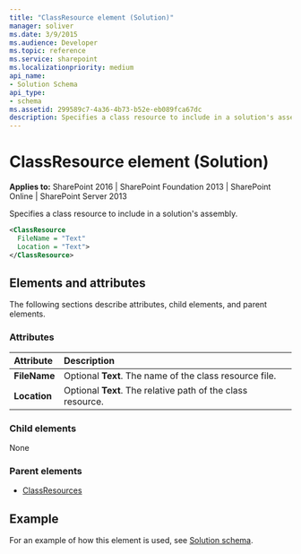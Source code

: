 ```yaml
---
title: "ClassResource element (Solution)"
manager: soliver
ms.date: 3/9/2015
ms.audience: Developer
ms.topic: reference
ms.service: sharepoint
ms.localizationpriority: medium
api_name:
- Solution Schema
api_type:
- schema
ms.assetid: 299589c7-4a36-4b73-b52e-eb089fca67dc
description: Specifies a class resource to include in a solution's assembly.
---
```


# ClassResource element (Solution)

**Applies to:** SharePoint 2016 | SharePoint Foundation 2013 | SharePoint Online | SharePoint Server 2013
  
Specifies a class resource to include in a solution's assembly.
  
```XML
<ClassResource
  FileName = "Text"
  Location = "Text">
</ClassResource>
```

## Elements and attributes

The following sections describe attributes, child elements, and parent elements.

### Attributes

|**Attribute**|**Description**|
|:-----|:-----|
|**FileName** <br/> |Optional **Text**. The name of the class resource file.  <br/> |
|**Location** <br/> |Optional **Text**. The relative path of the class resource.  <br/> |
   
### Child elements

None
   
### Parent elements

- [ClassResources](classresources-element-solution.md)
   
## Example

For an example of how this element is used, see [Solution schema](solution-schema.md).
  

